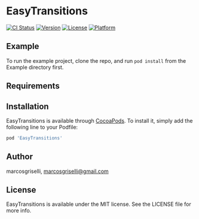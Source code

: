 # EasyTransitions

[![CI Status](http://img.shields.io/travis/marcosgriselli/EasyTransitions.svg?style=flat)](https://travis-ci.org/marcosgriselli/EasyTransitions)
[![Version](https://img.shields.io/cocoapods/v/EasyTransitions.svg?style=flat)](http://cocoapods.org/pods/EasyTransitions)
[![License](https://img.shields.io/cocoapods/l/EasyTransitions.svg?style=flat)](http://cocoapods.org/pods/EasyTransitions)
[![Platform](https://img.shields.io/cocoapods/p/EasyTransitions.svg?style=flat)](http://cocoapods.org/pods/EasyTransitions)

## Example

To run the example project, clone the repo, and run `pod install` from the Example directory first.

## Requirements

## Installation

EasyTransitions is available through [CocoaPods](http://cocoapods.org). To install
it, simply add the following line to your Podfile:

```ruby
pod 'EasyTransitions'
```

## Author

marcosgriselli, marcosgriselli@gmail.com

## License

EasyTransitions is available under the MIT license. See the LICENSE file for more info.
